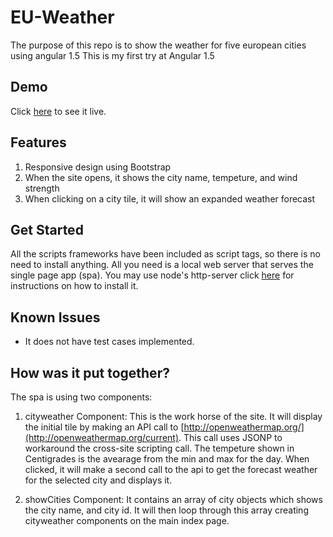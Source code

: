 # EU-Weather

The purpose of this repo is to show the weather for five european cities using angular 1.5
This is my first try at Angular 1.5

## Demo
Click [here](http://ernestoherrera.net/eu-weather/) to see it live.

## Features
 1. Responsive design using Bootstrap
 2. When the site opens, it shows the city name, tempeture, and wind strength
 3. When clicking on a city tile, it will show an expanded weather forecast

## Get Started

All the scripts frameworks have been included as script tags, so there is no need to install anything. 
All you need is a local web server that serves the single page app (spa). You may use node's http-server click [here](https://www.npmjs.com/package/http-server) for instructions on how to install it.

## Known Issues

- It does not have test cases implemented.

## How was it put together?

The spa is using two components:

1. cityweather Component: This is the work horse of the site. It will display the initial tile by making an API call to [http://openweathermap.org/](http://openweathermap.org/current). This call uses JSONP to workaround the cross-site scripting call. The tempeture shown in Centigrades is the avearage from the min and max for the day. When clicked, it will make a second call to the api to get the forecast weather for the selected city and displays it. 

2. showCities Component: It contains an array of city objects which shows the city name, and city id. It will then loop through this array creating cityweather components on the main index page.
